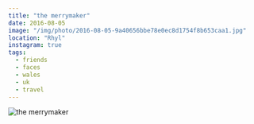 ```yaml
---
title: "the merrymaker"
date: 2016-08-05
image: "/img/photo/2016-08-05-9a40656bbe78e0ec8d1754f8b653caa1.jpg"
location: "Rhyl"
instagram: true
tags:
  - friends
  - faces
  - wales
  - uk
  - travel
---
```


![the merrymaker](/img/photo/2016-08-05-9a40656bbe78e0ec8d1754f8b653caa1.jpg)
